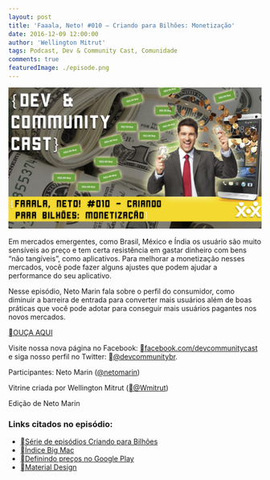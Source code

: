 ```yaml
---
layout: post
title: 'Faaala, Neto! #010 — Criando para Bilhões: Monetização'
date: 2016-12-09 12:00:00
author: 'Wellington Mitrut'
tags: Podcast, Dev & Community Cast, Comunidade
comments: true
featuredImage: ./episode.png
---
```


![Capa](./episode.png)

Em mercados emergentes, como Brasil, México e Índia os usuário são muito sensíveis ao preço e tem certa resistência em gastar dinheiro com bens “não tangíveis”, como aplicativos. Para melhorar a monetização nesses mercados, você pode fazer alguns ajustes que podem ajudar a performance do seu aplicativo.

Nesse episódio, Neto Marin fala sobre o perfil do consumidor, como diminuir a barreira de entrada para converter mais usuários além de boas práticas que você pode adotar para conseguir mais usuários pagantes nos novos mercados.

<a href="http://devcommunitycast.com.br/devcommunitycast-comunidade-002-faca-uma-boa-palestra/" target="_blank">OUÇA AQUI</a>

Visite nossa nova página no Facebook: <a href="http://www.facebook.com/devcommunitycast" target="_blank">facebook.com/devcommunitycast</a> e siga nosso perfil no Twitter: <a href="http://www.twitter.com/devcommunitybr" target="_blank">@devcommunitybr</a>.

Participantes: Neto Marin (<a href="https://twitter.com/netomarin" target="_blank">@netomarin</a>)

Vitrine criada por Wellington Mitrut (<a href="https://twitter.com/Wmitrut" target="_blank">@Wmitrut</a>)

Edição de Neto Marin

### Links citados no episódio:

- <a href="http://devcommunitycast.com.br/tag/bilhoes/" target="_blank">Série de episódios Criando para Bilhões</a>
- <a href="http://www.economist.com/content/big-mac-index" target="_blank">Índice Big Mac</a>
- <a href="https://support.google.com/googleplay/android-developer/answer/1169947" target="_blank">Definindo preços no Google Play</a>
- <a href="http://material.google.com/" target="_blank">Material Design</a>
